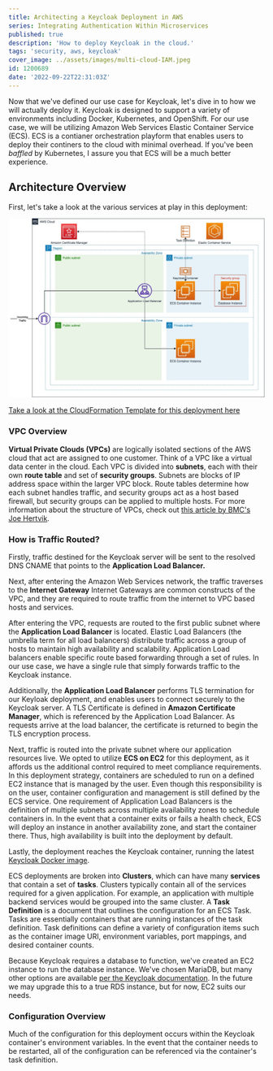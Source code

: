 ```yaml
---
title: Architecting a Keycloak Deployment in AWS
series: Integrating Authentication Within Microservices
published: true
description: 'How to deploy Keycloak in the cloud.'
tags: 'security, aws, keycloak'
cover_image: ../assets/images/multi-cloud-IAM.jpeg
id: 1200689
date: '2022-09-22T22:31:03Z'
---
```

Now that we've defined our use case for Keycloak, let's dive in to how we will actually deploy it. Keycloak is designed to support a variety of environments including Docker, Kubernetes, and OpenShift. For our use case, we will be utilizing Amazon Web Services Elastic Container Service (ECS). ECS is a contianer orchestration playform that enables users to deploy their continers to the cloud with minimal overhead. If you've been *baffled* by Kubernetes, I assure you that ECS will be a much better experience.

## Architecture Overview

First, let's take a look at the various services at play in this deployment:

![Architecture Diagram](../assets/images/KeycloakDeployment.jpeg)

[Take a look at the CloudFormation Template for this deployment here]()

### VPC Overview

**Virtual Private Clouds (VPCs)** are logically isolated sections of the AWS cloud that act are assigned to one customer. Think of a VPC like a virtual data center in the cloud. Each VPC is divided into **subnets**, each with their own **route table** and set of **security groups**. Subnets are blocks of IP address space within the larger VPC block. Route tables determine how each subnet handles traffic, and security groups act as a host based firewall, but security groups can be applied to multiple hosts. For more information about the structure of VPCs, check out [this article by BMC's Joe Hertvik](https://www.bmc.com/blogs/aws-vpc-virtual-private-cloud/).

### How is Traffic Routed?

Firstly, traffic destined for the Keycloak server will be sent to the resolved DNS CNAME that points to the **Application Load Balancer.**

Next, after entering the Amazon Web Services network, the traffic traverses to the **Internet Gateway** Internet Gateways are common constructs of the VPC, and they are required to route traffic from the internet to VPC based hosts and services.

After entering the VPC, requests are routed to the first public subnet where the **Application Load Balancer** is located. Elastic Load Balancers (the umbrella term for all load balancers) distribute traffic across a group of hosts to maintain high availability and scalability. Application Load balancers enable specific route based forwarding through a set of rules. In our use case, we have a single rule that simply forwards traffic to the Keycloak instance.

Additionally, the **Application Load Balancer** performs TLS termination for our Keyloak deployment, and enables users to connect securely to the Keycloak server. A TLS Certificate is defined in **Amazon Certificate Manager**, which is referenced by the Application Load Balancer. As requests arrive at the load balancer, the certificate is returned to begin the TLS encryption process.

Next, traffic is routed into the private subnet where our application resources live. We opted to utilize **ECS on EC2** for this deployment, as it affords us the additional control required to meet compliance requirements. In this deployment strategy, containers are scheduled to run on a defined EC2 instance that is managed by the user. Even though this responsibility is on the user, container configuration and management is still defined by the ECS service. One requirement of Application Load Balancers is the definition of multiple subnets across multiple availability zones to schedule containers in. In the event that a container exits or fails a health check, ECS will deploy an instance in another availability zone, and start the container there. Thus, high availability is built into the deployment by default.

Lastly, the deployment reaches the Keycloak container, running the latest [Keycloak Docker image](https://quay.io/repository/keycloak/keycloak).

ECS deployments are broken into **Clusters**, which can have many **services** that contain a set of **tasks**. Clusters typically contain all of the services required for a given application. For example, an application with multiple backend services would be grouped into the same cluster. A **Task Definition** is a document that outlines the configuration for an ECS Task. Tasks are essentially containers that are running instances of the task definition. Task definitions can define a variety of configuration items such as the container image URI, environment variables, port mappings, and desired container counts.

Because Keycloak requires a database to function, we've created an EC2 instance to run the database instance. We've chosen MariaDB, but many other options are available [per the Keycloak documentation](https://www.keycloak.org/server/db). In the future we may upgrade this to a true RDS instance, but for now, EC2 suits our needs.

### Configuration Overview

Much of the configuration for this deployment occurs within the Keycloak container's environment variables. In the event that the container needs to be restarted, all of the configuration can be referenced via the container's task definition.

